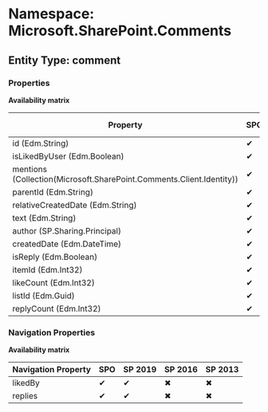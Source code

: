 # Namespace: Microsoft.SharePoint.Comments
## Entity Type: comment

### Properties

**Availability matrix**

Property | SPO | SP 2019 | SP 2016 | SP 2013
----------|-----|---------|---------|--------
id (Edm.String) | ✔ | ✔ | ✖ | ✖
isLikedByUser (Edm.Boolean) | ✔ | ✔ | ✖ | ✖
mentions (Collection(Microsoft.SharePoint.Comments.Client.Identity)) | ✔ | ✔ | ✖ | ✖
parentId (Edm.String) | ✔ | ✔ | ✖ | ✖
relativeCreatedDate (Edm.String) | ✔ | ✖ | ✖ | ✖
text (Edm.String) | ✔ | ✔ | ✖ | ✖
author (SP.Sharing.Principal) | ✔ | ✔ | ✖ | ✖
createdDate (Edm.DateTime) | ✔ | ✔ | ✖ | ✖
isReply (Edm.Boolean) | ✔ | ✔ | ✖ | ✖
itemId (Edm.Int32) | ✔ | ✔ | ✖ | ✖
likeCount (Edm.Int32) | ✔ | ✔ | ✖ | ✖
listId (Edm.Guid) | ✔ | ✔ | ✖ | ✖
replyCount (Edm.Int32) | ✔ | ✔ | ✖ | ✖

### Navigation Properties

**Availability matrix**

Navigation Property | SPO | SP 2019 | SP 2016 | SP 2013
----------|-----|---------|---------|--------
likedBy | ✔ | ✔ | ✖ | ✖
replies | ✔ | ✔ | ✖ | ✖
